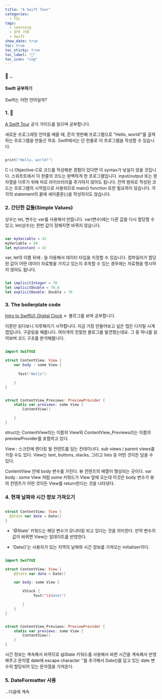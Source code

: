```yaml
---
title: "A Swift Tour"
categories:
  - TIL
tags:
  - learning
  - 공부 기록
  - Swift
show_date: true
toc: true
toc_sticky: true
toc_label: "👷"
toc_icon: "cog"
---
```


### 💭 ..  
<div class="notice">
  <h4>Swift 공부하기</h4>
  <p>Swift는 어떤 언어일까?</p>
</div>


### 1. 📖
[A Swift Tour](https://docs.swift.org/swift-book/GuidedTour/GuidedTour.html) 공식 가이드를 읽으며 공부합니다.

새로운 프로그래밍 언어를 배울 때, 흔히 첫번째 프로그램으로 "Hello, world!"를 출력하는 프로그램을 만들곤 하죠. Swift에서는 단 한줄로 이 프로그램을 작성할 수 있습니다.

```swift

print("Hello, world!")

``` 

C 나 Objective-C로 코드를 작성해본 경험이 있다면 이 syntax가 낯설지 않을 것입니다. 스위프트에서 이 한줄의 코드는 완벽하게 한 프로그램입니다. input/output 또는 문자열을 다루기 위해 따로 라이브러리를 추가하지 않아도 됩니다. 전역 범위로 작성된 코드는 프로그램의 시작점으로 사용되므로 main() function 또한 필요하지 않습니다. 각각의 statement의 끝에 세미콜론(;)을 작성하지도 않습니다.  

### 2. 간단한 값들(Simple Values)  

상수는 let, 변수는 var를 사용해서 만듭니다. var(변수)에는 다른 값을 다시 할당할 수 있고, let(상수)는 한번 값이 정해지면 바뀌지 않습니다.

```swift

var myVariable = 42
myVariable = 50
let myConstant = 42

```
var, let의 이름 뒤에 : 을 이용해서 데이터 타입을 지정할 수 있습니다. 컴파일러가 할당된 값이 어떤 데이터 자료형을 가지고 있는지 추측할 수 있는 경우에는 자료형을 명시하지 않아도 됩니다. 

```swift

let implicitInteger = 70
let implicitDouble = 70.0
let explicitDouble: Double = 70

```  


### 3. The boilerplate code
[Intro to SwiftUI: Digital Clock](https://medium.com/iu-women-in-computing/intro-to-swiftui-digital-clock-d0a60e05d394) <- 볼르그를 보며 공부합니다. 

이론만 읽다보니 지루해지기 시작합니다. 지금 가장 만들어보고 싶은 앱은 디지털 시계 앱입니다. 구글링을 해봅니다.
여러개의 친절한 블로그를 발견했는데요. 그 중 하나를 읽어보며 코드 구조를 분석해봅니다.

```swift

import SwiftUI

struct ContentView: View {
    var body : some View {
  
      Text("Hello")

    }
}


struct ContentView_Previews: PreviewProvider {
    static var previews: some View {
        ContentView()

    }
}
``` 

struct는 ContentView라는 이름의 View와 ContentView_Previews라는 이름의 previewProvider를 포함하고 있다.  

View : 스크린에 렌더링 될 컨텐트를 담는 컨테이너다. sub views / parent views를 가질 수도 있다. View는 text, buttons, stacks, 그리고 lists 등 어떤 것이든 담을 수 있다.

ContentView 안에 body 변수를 가진다. 뷰 컨텐츠의 배열이 형성되는 곳이다. var body : some View 처럼 some 키워드가 View 앞에 오는데 이것은 body 변수가 뷰의 컨텐츠가 어떤 것이든 View를 return한다는 것을 나타낸다.  

### 4. 현재 날짜와 시간 정보 가져오기  

```swift

struct ContentView: View {
  @State var date = Date()
}
``` 

- '@State' 키워드는 해당 변수가 모니터링 되고 있다는 것을 의미한다. 만약 변수의 값이 바뀌면 View는 업데이트를 반영한다.

- 'Date()'는 사용자가 있는 지역의 날짜와 시간 정보를 가져오는 initializer이다.  

```swift

import SwiftUI

struct ContentView: View {
    @State var date = Date()

    var body: some View {

        VStack {
             Text("\(date)")

        }
    }
}


struct ContentView_Previews: PreviewProvider {
    static var previews: some View {
        ContentView()
    }
}
```

시간 정보는 계속해서 바뀌므로 @State 키워드를 사용해서 바뀐 시간을 계속해서 반영해주고 문자열 date에 escape character '\'를 추가해서 Date()를 담고 있는 date 변수의 할당되어 있는 문자열을 가져온다.  

### 5. DateFormatter 사용

...다음에 계속
